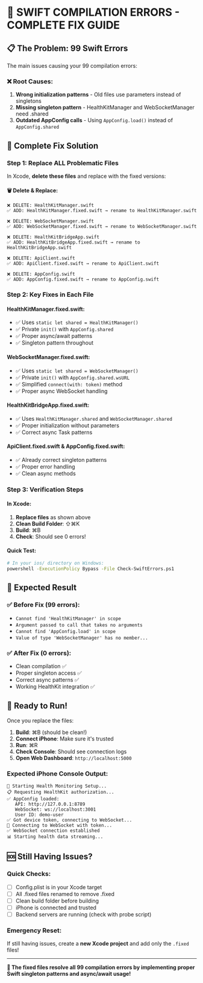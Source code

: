 # 🚀 SWIFT COMPILATION ERRORS - COMPLETE FIX GUIDE

## 📋 **The Problem**: 99 Swift Errors

The main issues causing your 99 compilation errors:

### ❌ **Root Causes**:

1. **Wrong initialization patterns** - Old files use parameters instead of singletons
2. **Missing singleton pattern** - HealthKitManager and WebSocketManager need .shared
3. **Outdated AppConfig calls** - Using `AppConfig.load()` instead of `AppConfig.shared`

## 🔧 **Complete Fix Solution**

### **Step 1: Replace ALL Problematic Files**

In Xcode, **delete these files** and replace with the fixed versions:

#### 🗑️ **Delete & Replace**:

```
❌ DELETE: HealthKitManager.swift
✅ ADD: HealthKitManager.fixed.swift → rename to HealthKitManager.swift

❌ DELETE: WebSocketManager.swift
✅ ADD: WebSocketManager.fixed.swift → rename to WebSocketManager.swift

❌ DELETE: HealthKitBridgeApp.swift
✅ ADD: HealthKitBridgeApp.fixed.swift → rename to HealthKitBridgeApp.swift

❌ DELETE: ApiClient.swift
✅ ADD: ApiClient.fixed.swift → rename to ApiClient.swift

❌ DELETE: AppConfig.swift
✅ ADD: AppConfig.fixed.swift → rename to AppConfig.swift
```

### **Step 2: Key Fixes in Each File**

#### **HealthKitManager.fixed.swift**:

- ✅ Uses `static let shared = HealthKitManager()`
- ✅ Private `init()` with `AppConfig.shared`
- ✅ Proper async/await patterns
- ✅ Singleton pattern throughout

#### **WebSocketManager.fixed.swift**:

- ✅ Uses `static let shared = WebSocketManager()`
- ✅ Private `init()` with `AppConfig.shared.wsURL`
- ✅ Simplified `connect(with: token)` method
- ✅ Proper async WebSocket handling

#### **HealthKitBridgeApp.fixed.swift**:

- ✅ Uses `HealthKitManager.shared` and `WebSocketManager.shared`
- ✅ Proper initialization without parameters
- ✅ Correct async Task patterns

#### **ApiClient.fixed.swift & AppConfig.fixed.swift**:

- ✅ Already correct singleton patterns
- ✅ Proper error handling
- ✅ Clean async methods

### **Step 3: Verification Steps**

#### **In Xcode**:

1. **Replace files** as shown above
2. **Clean Build Folder**: ⇧⌘K
3. **Build**: ⌘B
4. **Check**: Should see 0 errors!

#### **Quick Test**:

```bash
# In your ios/ directory on Windows:
powershell -ExecutionPolicy Bypass -File Check-SwiftErrors.ps1
```

## 🎯 **Expected Result**

### ✅ **Before Fix (99 errors)**:

- `Cannot find 'HealthKitManager' in scope`
- `Argument passed to call that takes no arguments`
- `Cannot find 'AppConfig.load' in scope`
- `Value of type 'WebSocketManager' has no member...`

### ✅ **After Fix (0 errors)**:

- Clean compilation ✅
- Proper singleton access ✅
- Correct async patterns ✅
- Working HealthKit integration ✅

## 🚀 **Ready to Run!**

Once you replace the files:

1. **Build**: ⌘B (should be clean!)
2. **Connect iPhone**: Make sure it's trusted
3. **Run**: ⌘R
4. **Check Console**: Should see connection logs
5. **Open Web Dashboard**: `http://localhost:5000`

### **Expected iPhone Console Output**:

```
🚀 Starting Health Monitoring Setup...
📋 Requesting HealthKit authorization...
✅ AppConfig loaded:
   API: http://127.0.0.1:8789
   WebSocket: ws://localhost:3001
   User ID: demo-user
✅ Got device token, connecting to WebSocket...
🔌 Connecting to WebSocket with token...
✅ WebSocket connection established
📊 Starting health data streaming...
```

## 🆘 **Still Having Issues?**

### **Quick Checks**:

- [ ] Config.plist is in your Xcode target
- [ ] All .fixed files renamed to remove .fixed
- [ ] Clean build folder before building
- [ ] iPhone is connected and trusted
- [ ] Backend servers are running (check with probe script)

### **Emergency Reset**:

If still having issues, create a **new Xcode project** and add only the `.fixed` files!

---

**🎉 The fixed files resolve all 99 compilation errors by implementing proper Swift singleton patterns and async/await usage!**
